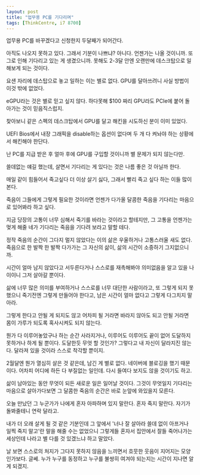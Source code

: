 ```yaml
---
layout: post
title: "업무용 PC를 기다리며"
tags: [ThinkCentre, i7 8700]
---
```


업무용 PC를 바꾸겠다고 신청한지 두달째가 되어간다. 

아직도 나오지 못하고 있다. 그래서 기분이 나쁘냐? 아니다. 언젠가는 나올 것이니까. 또 그로 인해 기다리고 있는 게 생겼으니까. 못해도 2-3달 안엔 오랜만에 데스크탑으로 일 해보게 되는 것이다. 

요샌 자리에 데스탑으로 놓고 일하는 이는 별로 없다. GPU를 달아쓰려니 사실 방법이 이것 밖에 없었다.

eGPU라는 것은 별로 믿고 싶지 않다. 하다못해 $100 짜리 GPU라도 PCIe에 붙어 돌아가는 것이 믿음직스럽지.

찾아보니 같은 스펙의 데스크탑에서 GPU를 달고 해킨을 시도하신 분이 이미 있었다.

UEFI Bios에서 내장 그래픽을 disable하는 옵션이 없다며 두 개 다 켜놔야 하는 상황에서 해킨해야 한단다.

난 PC를 지급 받은 후 얼마 후에 GPU를 구입할 것이니까 별 문제가 되지 않는다만.

쓸데없는 얘길 했는데, 살면서 기다리는 게 있다는 것은 나름 좋은 것 아닐까 한다.

매일 같이 힘들어서 죽고싶다 더 이상 살기 싫다, 그래서 빨리 죽고 싶다 하는 이들 많이 본다.

죽음이 그들에게 그렇게 필요한 것이라면 언젠가 다가올 달콤한 죽음을 기다리는 마음으로 있어봐라 하고 싶다.

지금 당장의 고통이 너무 심해서 죽기를 바라는 것이라고 할테지만, 그 고통을 언젠가는 멎게 해줄 네가 기다리는 죽음을 기다려 보라고 말할 테다. 

정작 죽음의 순간이 그다지 멀지 않았다는 이의 삶은 우울하거나 고통스러울 새도 없다. 죽음으로 한 발짝 한 발짝 다가가는 그 자신의 삶이, 삶의 시간이 소중하기 그지없으니까. 

시간이 얼마 남지 않았다고 서두른다거나 스스로를 재촉해봐야 의미없음을 알고 있을 나이이니 그저 살아갈 뿐이다.

삶에 너무 많은 의미를 부여하거나 스스로를 너무 대단한 사람이라고, 또 그렇게 되지 못했으니 죽기전엔 그렇게 만들어야 한다고, 남은 시간이 얼마 없다고 그렇게 다그치지 말아라.

그렇게 한다고 안될 게 되지도 않고 어차피 될 거라면 바라지 않아도 되고 안될 거라면 몸이 가루가 되도록 혹사시켜도 되지 않는다. 

뭔가 다 이루어놓았구나 하는 순간 사라지거나, 이루어도 이루어도 끝이 없어 도달하지 못하거나 하게 될 뿐이다. 도달한듯 무엇 할 것인가? 그렇다고 내 자신이 달라지진 않는다. 달라져 있을 것이라 스스로 착각할 뿐이지.

2월달엔 뭔가 열심히 살은 것 같은데, 남긴 게 별로 없다. 네이버에 블로깅을 했기 때문이다. 어차피 어디에 하든 다 부질없는 일인데. 다시 들여다 보지도 않을 것이기도 하고.

삶이 남아있는 동안 무엇이 되든 새로운 일은 일어날 것이다. 그것이 무엇일지 기다리는 마음으로 살아가다보면 그 달콤한 죽음의 순간은 바로 눈앞에 와있을지 모른다. 

오늘 만났던 그 누군가가 나에게 혼자 아파하며 있지 말란다. 혼자 죽지 말란다. 자기가 돌봐줄테니 연락 달라고.

내가 더 오래 살게 될 것 같은 기분인데 그 앞에서 '너나 잘 살아라 쓸데 없이 아프거나 일찍 죽지 말고'란 말을 해줄 수는 없었으니 그렇게들 혼자서 집안에서 잘들 죽어나가는 세상인데 나라고 별 다를 것 있겠느냐 하고 말았다.

날 보면 스스로의 처지가 그다지 못하지 않음을 느끼면서 흐뭇한 웃음이 지어지는 모양인가보다. 글쎄. 누가 누구를 동정하고 누구를 불쌍히 여겨야 되는지는 시간이 지나면 알게 되겠지. 